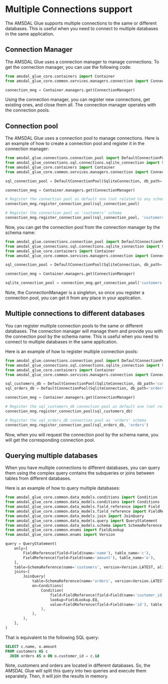 # Multiple Connections support

The AMSDAL Glue supports multiple connections to the same or different databases. This is useful when you need to
connect to multiple databases in the same application.

## Connection Manager

The AMSDAL Glue uses a connection manager to manage connections. To get the connection manager, you can use the
following code:

```python
from amsdal_glue_core.containers import Container
from amsdal_glue_core.common.services.managers.connection import ConnectionManager

connection_mng = Container.managers.get(ConnectionManager)
```

Using the connection manager, you can register new connections, get existing ones, and close them all.
The connection manager operates with the connection pools.

## Connection pool

The AMSDAL Glue uses a connection pool to manage connections.
Here is an example of how to create a connection pool and register it in the connection manager:

```python
from amsdal_glue.connections.connection_pool import DefaultConnectionPool
from amsdal_glue_connections.sql.connections.sqlite_connection import SqliteConnection
from amsdal_glue_core.containers import Container
from amsdal_glue_core.common.services.managers.connection import ConnectionManager

sql_connection_pool = DefaultConnectionPool(SqliteConnection, db_path='customers.sqlite', check_same_thread=False)

connection_mng = Container.managers.get(ConnectionManager)

# Register the connection pool as default one (not related to any schema)
connection_mng.register_connection_pool(sql_connection_pool)

# Register the connection pool as 'customers' schema
connection_mng.register_connection_pool(sql_connection_pool, 'customers')
```

Now, you can get the connection pool from the connection manager by the schema name:

```python
from amsdal_glue.connections.connection_pool import DefaultConnectionPool
from amsdal_glue_connections.sql.connections.sqlite_connection import SqliteConnection
from amsdal_glue_core.containers import Container
from amsdal_glue_core.common.services.managers.connection import ConnectionManager

sql_connection_pool = DefaultConnectionPool(SqliteConnection, db_path='customers.sqlite', check_same_thread=False)

connection_mng = Container.managers.get(ConnectionManager)

sqlite_connection_pool = connection_mng.get_connection_pool('customers')
```

Note, the ConnectionManager is a singleton, so once you register a connection pool, you can get it from any place in
your application.

## Multiple connections to different databases

You can register multiple connection pools to the same or different databases.
The connection manager will manage them and provide you with the connection pool by the schema name. This is useful when
you need to connect to multiple databases in the same application.

Here is an example of how to register multiple connection pools:

```python
from amsdal_glue.connections.connection_pool import DefaultConnectionPool
from amsdal_glue_connections.sql.connections.sqlite_connection import SqliteConnection
from amsdal_glue_core.containers import Container
from amsdal_glue_core.common.services.managers.connection import ConnectionManager

sql_customers_db = DefaultConnectionPool(SqliteConnection, db_path='customers.sqlite', check_same_thread=False)
sql_orders_db = DefaultConnectionPool(SqliteConnection, db_path='orders.sqlite', check_same_thread=False)

connection_mng = Container.managers.get(ConnectionManager)

# Register the sql_customers_db connection pool as default one (not related to any schema)
connection_mng.register_connection_pool(sql_customers_db)

# Register the sql_orders_db connection pool as 'orders' schema
connection_mng.register_connection_pool(sql_orders_db, 'orders')
```

Now, when you will request the connection pool by the schema name, you will get the corresponding connection pool.

## Querying multiple databases

When you have multiple connections to different databases, you can query them using the complex query contains the
subqueries or joins between tables from different databases.

Here is an example of how to query multiple databases:

```python
from amsdal_glue_core.common.data_models.conditions import Condition
from amsdal_glue_core.common.data_models.conditions import Conditions
from amsdal_glue_core.common.data_models.field_reference import Field
from amsdal_glue_core.common.data_models.field_reference import FieldReference
from amsdal_glue_core.common.data_models.join import JoinQuery
from amsdal_glue_core.common.data_models.query import QueryStatement
from amsdal_glue_core.common.data_models.schema import SchemaReference
from amsdal_glue_core.common.enums import FieldLookup
from amsdal_glue_core.common.enums import Version

query = QueryStatement(
    only=[
        FieldReference(field=Field(name='name'), table_name='c'),
        FieldReference(field=Field(name='amount'), table_name='o'),
    ],
    table=SchemaReference(name='customers', version=Version.LATEST, alias='c'),
    joins=[
        JoinQuery(
            table=SchemaReference(name='orders', version=Version.LATEST, alias='o'),
            on=Conditions(
                Condition(
                    field=FieldReference(field=Field(name='customer_id'), table_name='o'),
                    lookup=FieldLookup.EQ,
                    value=FieldReference(field=Field(name='id'), table_name='c'),
                ),
            ),
        ),
    ],
)
```

That is equivalent to the following SQL query:

```sql
SELECT c.name, o.amount
FROM customers AS c
  JOIN orders AS o ON o.customer_id = c.id
```

Note, customers and orders are located in different databases. So, the AMSDAL Glue will split this query into two
queries and execute them separately. Then, it will join the results in memory.
